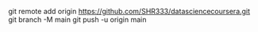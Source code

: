 git remote add origin https://github.com/SHR333/datasciencecoursera.git
git branch -M main
git push -u origin main
